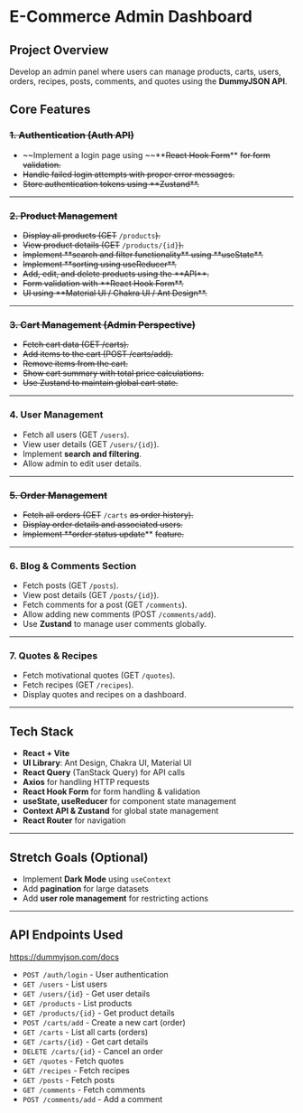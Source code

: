 # **E-Commerce Admin Dashboard**

## **Project Overview**

Develop an admin panel where users can manage products, carts, users, orders, recipes, posts, comments, and quotes using the **DummyJSON API**.

## **Core Features**

### **~~1. Authentication (Auth API)~~**

- \~\~Implement a login page using \~\~\*\*~~React Hook Form~~\*\* ~~for form validation.~~
- ~~Handle failed login attempts with proper error messages.~~
- ~~Store authentication tokens using \*\*Zustand\*\*.~~

---

### **~~2. Product Management~~**

- ~~Display all products (GET~~ `/products`~~).~~
- ~~View product details (GET~~ `/products/{id}`~~).~~
- ~~Implement \*\*search and filter functionality\*\* using \*\*useState\*\*.~~
- ~~Implement \*\*sorting using useReducer\*\*.~~
- ~~Add, edit, and delete products using the \*\*API\*\*.~~
- ~~Form validation with \*\*React Hook Form\*\*.~~
- ~~UI using \*\*Material UI / Chakra UI / Ant Design\*\*.~~

---

### **~~3. Cart Management (Admin Perspective)~~**

- ~~Fetch cart data (GET /carts).~~
- ~~Add items to the cart (POST /carts/add).~~
- ~~Remove items from the cart.~~
- ~~Show cart summary with total price calculations.~~
- ~~Use Zustand to maintain global cart state.~~

---

### **4. User Management**

- Fetch all users (GET `/users`).
- View user details (GET `/users/{id}`).
- Implement **search and filtering**.
- Allow admin to edit user details.

---

### **~~5. Order Management~~**

- ~~Fetch all orders (GET~~ `/carts` ~~as order history).~~
- ~~Display order details and associated users.~~
- ~~Implement ~~\*\*~~order status update~~\*\* ~~feature.~~

---

### **6. Blog & Comments Section**

- Fetch posts (GET `/posts`).
- View post details (GET `/posts/{id}`).
- Fetch comments for a post (GET `/comments`).
- Allow adding new comments (POST `/comments/add`).
- Use **Zustand** to manage user comments globally.

---

### **7. Quotes & Recipes**

- Fetch motivational quotes (GET `/quotes`).
- Fetch recipes (GET `/recipes`).
- Display quotes and recipes on a dashboard.

---

## **Tech Stack**

- **React + Vite**
- **UI Library**: Ant Design, Chakra UI, Material UI
- **React Query** (TanStack Query) for API calls
- **Axios** for handling HTTP requests
- **React Hook Form** for form handling & validation
- **useState, useReducer** for component state management
- **Context API & Zustand** for global state management
- **React Router** for navigation

---

## **Stretch Goals (Optional)**

- Implement **Dark Mode** using `useContext`
- Add **pagination** for large datasets
- Add **user role management** for restricting actions

---

## **API Endpoints Used**

<https://dummyjson.com/docs>

- `POST /auth/login` - User authentication
- `GET /users` - List users
- `GET /users/{id}` - Get user details
- `GET /products` - List products
- `GET /products/{id}` - Get product details
- `POST /carts/add` - Create a new cart (order)
- `GET /carts` - List all carts (orders)
- `GET /carts/{id}` - Get cart details
- `DELETE /carts/{id}` - Cancel an order
- `GET /quotes` - Fetch quotes
- `GET /recipes` - Fetch recipes
- `GET /posts` - Fetch posts
- `GET /comments` - Fetch comments
- `POST /comments/add` - Add a comment
